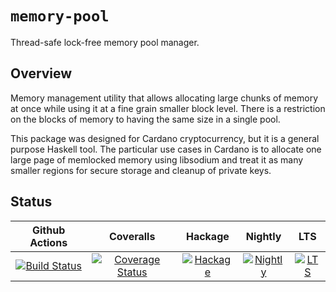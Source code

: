 # `memory-pool`

Thread-safe lock-free memory pool manager.

## Overview

Memory management utility that allows allocating large chunks of memory at once while
using it at a fine grain smaller block level. There is a restriction on the blocks of
memory to having the same size in a single pool.

This package was designed for Cardano cryptocurrency, but it is a general purpose Haskell
tool. The particular use cases in Cardano is to allocate one large page of memlocked
memory using libsodium and treat it as many smaller regions for secure storage and cleanup
of private keys.

## Status

| Github Actions | Coveralls | Hackage | Nightly | LTS |
|:--------------:|:---------:|:-------:|:-------:|:---:|
| [![Build Status][GA-badge]][GA-link] | [![Coverage Status][Coveralls-badge]][Coveralls-link] | [![Hackage][Hackage-badge]][Hackage-link] | [![Nightly][Nightly-badge]][Nightly-link] | [![LTS][LTS-badge]][LTS-link]

[GA-badge]: https://github.com/input-output-hk/memory-pool/workflows/CI/badge.svg
[GA-link]: https://github.com/input-output-hk/memory-pool/actions
[Coveralls-badge]: https://coveralls.io/repos/github/input-output-hk/memory-pool/badge.svg?branch=master
[Coveralls-link]: https://coveralls.io/github/input-output-hk/memory-pool?branch=master
[Hackage-badge]: https://img.shields.io/hackage/v/memory-pool.svg
[Hackage-link]: https://hackage.haskell.org/package/memory-pool
[Nightly-badge]: https://www.stackage.org/package/memory-pool/badge/nightly
[Nightly-link]: https://www.stackage.org/nightly/package/memory-pool
[LTS-badge]: https://www.stackage.org/package/memory-pool/badge/lts
[LTS-link]: https://www.stackage.org/lts/package/memory-pool
